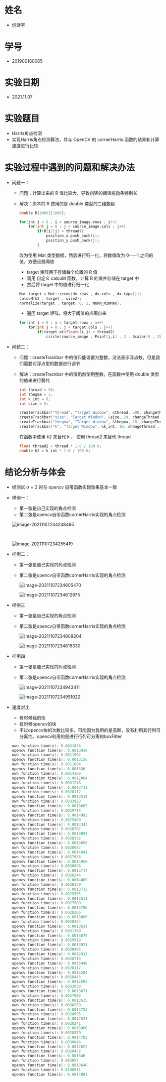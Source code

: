 # 姓名

- 倪诗宇

# 学号

- 201900180065

# 实验日期

- 2021.11.07

# 实验题目

- Harris角点检测
- 实现Harris角点检测算法，并与 OpenCV 的 cornerHarris 函数的结果和计算速度进行比较

# 实验过程中遇到的问题和解决办法

- 问题一：

  - 问题：计算出来的 R 值比较大，导致创建的阈值拖动条特别长

  - 解决：原本的 R 使用的是 double 类型的二维数组

    ```c++
    double R[1000][1000];
    
    for(int i = 0 ; i < source_image.rows ; i++)
        for(int j = 0 ; j < source_image.cols ; j++)
            if(R[i][j] > thread){
                position_x.push_back(i);
                position_y.push_back(j);
            }
    ```

    改为使用 Mat 类型数据，然后进行归一化，将数值改为 0----1 之间的值，方便设置阈值

    - target 矩阵用于存储每个位置的 R 值
    - 调用 自定义 calcuM 函数，计算 R 的值并存储在 target 中
    - 然后将 target 中的值进行归一化

    ```c++
    Mat target = Mat::zeros(dx.rows , dx.cols , dx.type());
    calcuM(k2 , target , size2);
    normalize(target , target, 0, 1, NORM_MINMAX);
    ```

    - 遍历 target 矩阵，将大于阈值的点画出来

    ```c++
    for(int i = 0 ; i < target.rows ; i++)
        for(int j = 0 ; j < target.cols ; j++)
            if(target.at<float>(i,j) > thread2)
                circle(source_image , Point(j,i) , 2 , Scalar(0 , 255 , 0));
    ```

- 问题二：

  - 问题：createTrackbar 中的值只能设置为整数，没法表示浮点数，但是我们需要对浮点型的数据进行调节

  - 解决：createTrackbar 中的值仍然使用整数，在函数中使用 double 类型的值来进行替代

    ```c++
    int thread = 50;
    int thegma = 3;
    int k_int = 6;
    int size = 5;
    
    createTrackbar("thread", "Target Window", &thread, 500, changeThread , 0);
    createTrackbar("size", "Target Window", &size, 20, changeThread , 0);
    createTrackbar("thegma", "Target Window", &thegma, 20, changeThread , 0);
    createTrackbar("k", "Target Window", &k_int, 10, changeThread , 0);
    ```

    在函数中使用 k2 来替代 k ， 使用 thread2 来替代 thread

    ```c++
    float thread2 = thread * 1.0 / 100.0;
    double k2 = k_int * 1.0 / 100.0;
    ```

# 结论分析与体会

- 经测试 $\sigma = 3$ 时与 opencv 自带函数实现效果基本一致

- 样例一：

  - 第一张是自己实现的角点检测
  - 第二张是opencv自带函数cornerHarris实现的角点检测

  ![image-20211107234248495](C:\Users\nishiyu\AppData\Roaming\Typora\typora-user-images\image-20211107234248495.png)

  ​								 

  ![image-20211107234255419](C:\Users\nishiyu\AppData\Roaming\Typora\typora-user-images\image-20211107234255419.png)

- 样例二：

  - 第一张是自己实现的角点检测

  - 第二张是opencv自带函数cornerHarris实现的角点检测

    ![image-20211107234605470](C:\Users\nishiyu\AppData\Roaming\Typora\typora-user-images\image-20211107234605470.png)

    

    ![image-20211107234612975](C:\Users\nishiyu\AppData\Roaming\Typora\typora-user-images\image-20211107234612975.png)

- 样例三

  - 第一张是自己实现的角点检测

  - 第二张是opencv自带函数cornerHarris实现的角点检测

    ![image-20211107234808204](C:\Users\nishiyu\AppData\Roaming\Typora\typora-user-images\image-20211107234808204.png)

    

    ![image-20211107234816330](C:\Users\nishiyu\AppData\Roaming\Typora\typora-user-images\image-20211107234816330.png)

- 样例四
  - 第一张是自己实现的角点检测

  - 第二张是opencv自带函数cornerHarris实现的角点检测

    ![image-20211107234943411](C:\Users\nishiyu\AppData\Roaming\Typora\typora-user-images\image-20211107234943411.png)

    

    ![image-20211107234951020](C:\Users\nishiyu\AppData\Roaming\Typora\typora-user-images\image-20211107234951020.png)

- 速度对比

  - 有时候我的快
  - 有时候opencv的快 
  - 不过opencv快的次数比较多，可能因为我用的是高斯，没有利用其行列可分离性。opencv利用的是进行行列可分离的boxFilter

  ```c++
  own function time(s): 0.0031056
  opencv function time(s): 0.0013919
  own function time(s): 0.0011902
  opencv function time(s): 0.0013156
  own function time(s): 0.0011894
  opencv function time(s): 0.001336
  own function time(s): 0.0014366
  opencv function time(s): 0.0012864
  own function time(s): 0.0031248
  opencv function time(s): 0.0013711
  own function time(s): 0.0028112
  opencv function time(s): 0.0013518
  own function time(s): 0.0033923
  opencv function time(s): 0.0013665
  own function time(s): 0.0029715
  opencv function time(s): 0.0014992
  own function time(s): 0.0075409
  opencv function time(s): 0.0014343
  own function time(s): 0.0028767
  opencv function time(s): 0.0013894
  own function time(s): 0.0028292
  opencv function time(s): 0.0013899
  own function time(s): 0.0028647
  opencv function time(s): 0.0014941
  own function time(s): 0.0027958
  opencv function time(s): 0.0014959
  own function time(s): 0.0030896
  opencv function time(s): 0.0013717
  own function time(s): 0.0028244
  opencv function time(s): 0.0014009
  own function time(s): 0.0028159
  opencv function time(s): 0.0013732
  own function time(s): 0.0029305
  opencv function time(s): 0.0015511
  own function time(s): 0.0027989
  opencv function time(s): 0.0013706
  own function time(s): 0.0028266
  opencv function time(s): 0.0013806
  own function time(s): 0.0028454
  opencv function time(s): 0.0013639
  own function time(s): 0.0031369
  opencv function time(s): 0.0013675
  own function time(s): 0.0029519
  opencv function time(s): 0.0013921
  own function time(s): 0.0030495
  opencv function time(s): 0.0012913
  own function time(s): 0.0028713
  opencv function time(s): 0.0015948
  own function time(s): 0.0028117
  opencv function time(s): 0.0015284
  own function time(s): 0.0028443
  opencv function time(s): 0.0012593
  own function time(s): 0.0032038
  opencv function time(s): 0.0013671
  own function time(s): 0.0027903
  opencv function time(s): 0.0013535
  own function time(s): 0.0030259
  opencv function time(s): 0.0013752
  own function time(s): 0.0028695
  opencv function time(s): 0.0012521
  own function time(s): 0.0028241
  opencv function time(s): 0.0013966
  own function time(s): 0.0028379
  opencv function time(s): 0.0014702
  own function time(s): 0.0030046
  opencv function time(s): 0.0012622
  own function time(s): 0.0028452
  opencv function time(s): 0.001346
  own function time(s): 0.003057
  opencv function time(s): 0.0013646
  own function time(s): 0.0100911
  opencv function time(s): 0.0014081
  ```

  